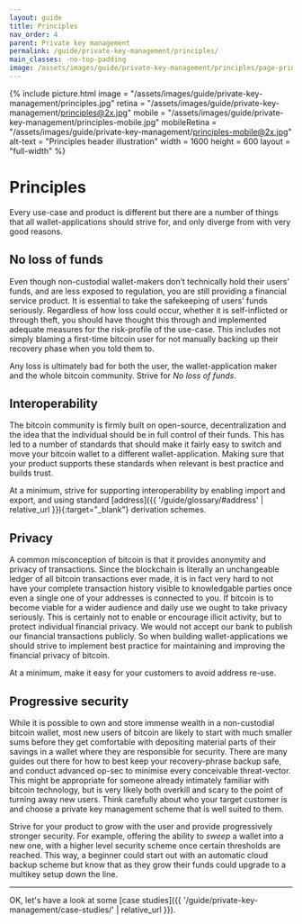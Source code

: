 ```yaml
---
layout: guide
title: Principles
nav_order: 4
parent: Private key management
permalink: /guide/private-key-management/principles/
main_classes: -no-top-padding
image: /assets/images/guide/private-key-management/principles/page-principles.jpg
---
```


{% include picture.html
   image = "/assets/images/guide/private-key-management/principles.jpg"
   retina = "/assets/images/guide/private-key-management/principles@2x.jpg"
   mobile = "/assets/images/guide/private-key-management/principles-mobile.jpg"
   mobileRetina = "/assets/images/guide/private-key-management/principles-mobile@2x.jpg"
   alt-text = "Principles header illustration"
   width = 1600
   height = 600
   layout = "full-width"
%}

# Principles

Every use-case and product is different but there are a number of things that all wallet-applications should strive for, and only diverge from with very good reasons.

## No loss of funds

Even though non-custodial wallet-makers don’t technically hold their users’ funds, and are less exposed to regulation, you are still providing a financial service product. It is essential to take the safekeeping of users’ funds seriously. Regardless of how loss could occur, whether it is self-inflicted or through theft, you should have thought this through and implemented adequate measures for the risk-profile of the use-case. This includes not simply blaming a first-time bitcoin user for not manually backing up their recovery phase when you told them to. 

Any loss is ultimately bad for both the user, the wallet-application maker and the whole bitcoin community. Strive for *No loss of funds*. 

## Interoperability

The bitcoin community is firmly built on open-source, decentralization and the idea that the individual should be in full control of their funds. This has led to a number of standards that should make it fairly easy to switch and move your bitcoin wallet to a different wallet-application. Making sure that your product supports these standards when relevant is best practice and builds trust. 

At a minimum, strive for supporting interoperability by enabling import and export, and using standard [address]({{ '/guide/glossary/#address' | relative_url }}){:target="_blank"} derivation schemes.

## Privacy

A common misconception of bitcoin is that it provides anonymity and privacy of transactions. Since the blockchain is literally an unchangeable ledger of all bitcoin transactions ever made, it is in fact very hard to not have your complete transaction history visible to knowledgable parties once even a single one of your addresses is connected to you. If bitcoin is to become viable for a wider audience and daily use we ought to take privacy seriously. This is certainly not to enable or encourage illicit activity, but to protect individual financial privacy. We would not accept our bank to publish our financial transactions publicly. So when building wallet-applications we should strive to implement best practice for maintaining and improving the financial privacy of bitcoin. 

At a minimum, make it easy for your customers to avoid address re-use.

## Progressive security

While it is possible to own and store immense wealth in a non-custodial bitcoin wallet, most new users of bitcoin are likely to start with much smaller sums before they get comfortable with depositing material parts of their savings in a wallet where they are responsible for security. There are many guides out there for how to best keep your recovery-phrase backup safe, and conduct advanced op-sec to minimise every conceivable threat-vector. This might be appropriate for someone already intimately familiar with bitcoin technology, but is very likely both overkill and scary to the point of turning away new users. Think carefully about who your target customer is and choose a private key management scheme that is well suited to them. 

Strive for your product to grow with the user and provide progressively stronger security. For example, offering the ability to *sweep* a wallet into a new one, with a higher level security scheme once certain thresholds are reached. This way, a beginner could start out with an automatic cloud backup scheme but know that as they grow their funds could upgrade to a multikey setup down the line.

***

OK, let's have a look at some [case studies]({{ '/guide/private-key-management/case-studies/' | relative_url }}).
